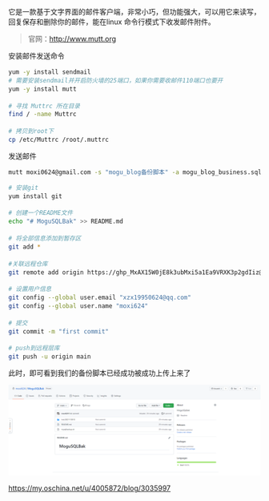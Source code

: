 

它是一款基于文字界面的邮件客户端，非常小巧，但功能强大，可以用它来读写，回复保存和删除你的邮件，能在linux 命令行模式下收发邮件附件。

> 官网：http://www.mutt.org

安装邮件发送命令

```bash
yum -y install sendmail
# 需要安装sendmail并开启防火墙的25端口，如果你需要收邮件110端口也要开
yum -y install mutt

# 寻找 Muttrc 所在目录
find / -name Muttrc 

# 拷贝到root下
cp /etc/Muttrc /root/.muttrc
```



发送邮件

```bash
mutt moxi0624@gmail.com -s "mogu_blog备份脚本" -a mogu_blog_business.sql 
```





```bash
# 安装git
yum install git

# 创建一个README文件
echo "# MoguSQLBak" >> README.md

# 将全部信息添加到暂存区
git add *

#关联远程仓库
git remote add origin https://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@github.com/moxi624/MoguSQLBak.git

# 设置用户信息
git config --global user.email "xzx19950624@qq.com"
git config --global user.name "moxi624"

# 提交
git commit -m "first commit"

# push到远程层库
git push -u origin main
```

此时，即可看到我们的备份脚本已经成功被成功上传上来了

![image-20211201092929686](images/image-20211201092929686.png)





https://my.oschina.net/u/4005872/blog/3035997